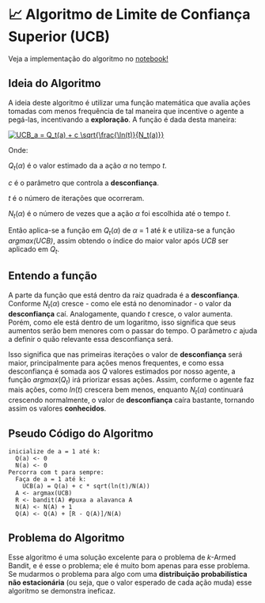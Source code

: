 
# 📈 Algoritmo de Limite de Confiança Superior (UCB)

Veja a implementação do algoritmo no [notebook!](ucb.ipynb)

## Ideia do Algoritmo
A ideia deste algoritmo é utilizar uma função matemática que avalia ações tomadas com menos frequência de tal maneira que incentive o agente a pegá-las, incentivando a **exploração**.
A função é dada desta maneira:

<a href="https://www.codecogs.com/eqnedit.php?latex=UCB_a&space;=&space;Q_t(a)&space;&plus;&space;c&space;\sqrt{\frac{\ln(t)}{N_t(a)}}" target="_blank"><img src="https://latex.codecogs.com/gif.latex?UCB_a&space;=&space;Q_t(a)&space;&plus;&space;c&space;\sqrt{\frac{\ln(t)}{N_t(a)}}" title="UCB_a = Q_t(a) + c \sqrt{\frac{\ln(t)}{N_t(a)}}" /></a>

Onde: 

*Q*<sub>*t*</sub>(*&alpha;*) é o valor estimado da a ação *&alpha;* no tempo *t*.

*c* é o parâmetro que controla a **desconfiança**.

*t* é o número de iterações que ocorreram.

*N*<sub>*t*</sub>(*&alpha;*) é o número de vezes que a ação *&alpha;* foi escolhida até o tempo *t*.

Então aplica-se a função em *Q*<sub>*t*</sub>(*&alpha;*) de *&alpha;* = 1 até *k* e utiliza-se a função *argmax(UCB)*, assim obtendo o índice do maior valor após *UCB* ser aplicado em *Q*<sub>*t*</sub>.

## Entendo a função
A parte da função que está dentro da raiz quadrada é a **desconfiança**. Conforme *N*<sub>*t*</sub>(*&alpha;*) cresce - como ele está no denominador - o valor da **desconfiança** caí. Analogamente, quando *t* cresce, o valor aumenta. Porém, como ele está dentro de um logaritmo, isso significa que seus aumentos serão bem menores com o passar do tempo. O parâmetro *c* ajuda a definir o quão relevante essa desconfiança será.

Isso significa que nas primeiras iterações o valor de **desconfiança** será maior, principalmente para ações menos frequentes, e como essa desconfiança é somada aos *Q* valores estimados por nosso agente, a função *argmax*(*Q*<sub>*t*</sub>) irá priorizar essas ações. Assim, conforme o agente faz mais ações, como *ln*(*t*) crescera bem menos, enquanto *N*<sub>*t*</sub>(*&alpha;*) continuará crescendo normalmente, o valor de **desconfiança** caíra bastante, tornando assim os valores **conhecidos**.

## Pseudo Código do Algoritmo
```
inicialize de a = 1 até k:
  Q(a) <- 0 
  N(a) <- 0 
Percorra com t para sempre:
  Faça de a = 1 até k:
    UCB(a) = Q(a) + c * sqrt(ln(t)/N(A))
  A <- argmax(UCB)
  R <- bandit(A) #puxa a alavanca A
  N(A) <- N(A) + 1
  Q(A) <- Q(A) + [R - Q(A)]/N(A) 
 ```

## Problema do Algoritmo
Esse algoritmo é uma solução excelente para o problema de *k*-Armed Bandit, e é esse o problema; ele é muito bom apenas para esse problema. Se mudarmos o problema para algo com uma **distribuição probabilística não estacionária** (ou seja, que o valor esperado de cada ação muda) esse algoritmo se demonstra ineficaz.
